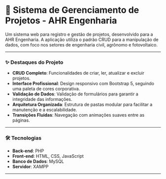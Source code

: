 # 🚀 Sistema de Gerenciamento de Projetos - AHR Engenharia

Um sistema web para registro e gestão de projetos, desenvolvido para a AHR Engenharia. A aplicação utiliza o padrão CRUD para a manipulação de dados, com foco nos setores de engenharia civil, agrônomo e fotovoltaico.

---

### ✨ Destaques do Projeto

* **CRUD Completo**: Funcionalidades de criar, ler, atualizar e excluir projetos.
* **Interface Profissional**: Design responsivo com Bootstrap 5, seguindo uma paleta de cores corporativa.
* **Validação de Dados**: Validação de formulários para garantir a integridade das informações.
* **Arquitetura Organizada**: Estrutura de pastas modular para facilitar a manutenção e a escalabilidade.
* **Transições Fluidas**: Navegação com animações suaves entre as páginas.

---

### 🛠️ Tecnologias

* **Back-end**: PHP
* **Front-end**: HTML, CSS, JavaScript
* **Banco de Dados**: MySQL
* **Servidor**: XAMPP

---
